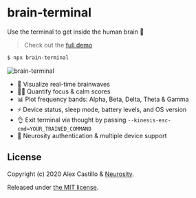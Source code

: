 # brain-terminal

Use the terminal to get inside the human brain 🤯

> Check out the [full demo](https://www.youtube.com/watch?v=16d33KBf0nA)

```sh
$ npx brain-terminal
```

![brain-terminal](https://github.com/alexcastillo/brain-terminal/raw/v1.1.0/img/brain-terminal.gif)

- 🧠 Visualize real-time brainwaves
- 🧘🏾 Quantify focus & calm scores
- 📊 Plot frequency bands: Alpha, Beta, Delta, Theta & Gamma
- ⚡ Device status, sleep mode, battery levels, and OS version
- 👌 Exit terminal via thought by passing `--kinesis-esc-cmd=YOUR_TRAINED_COMMAND`
- 🔑 Neurosity authentication & multiple device support

## License

Copyright (c) 2020 Alex Castillo & [Neurosity](https://neurosity.co).

Released under [the MIT license](LICENSE).
